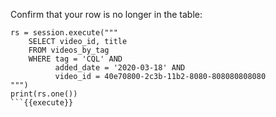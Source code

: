 Confirm that your row is no longer in the table:

```
rs = session.execute("""
    SELECT video_id, title 
    FROM videos_by_tag 
    WHERE tag = 'CQL' AND
          added_date = '2020-03-18' AND
          video_id = 40e70800-2c3b-11b2-8080-808080808080
""")
print(rs.one())
```{{execute}}
